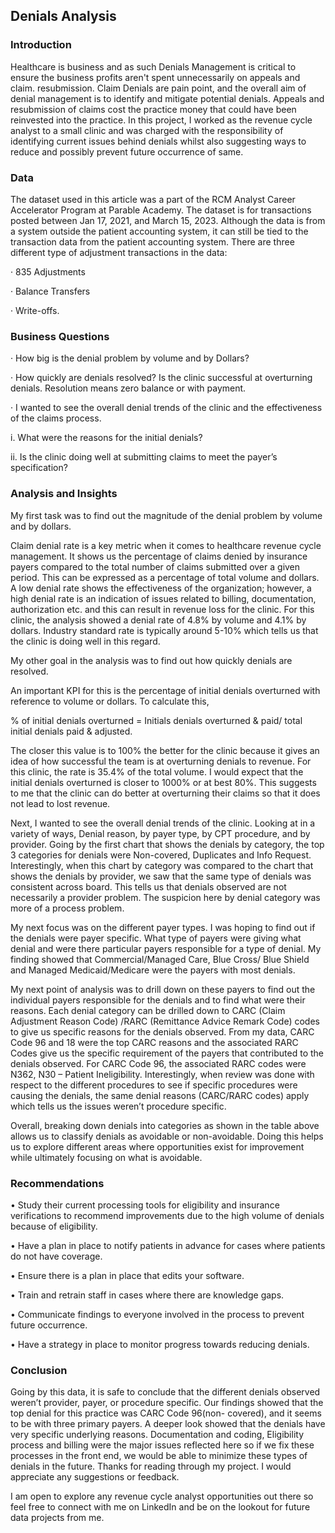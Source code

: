 ## Denials Analysis


### Introduction
Healthcare is business and as such Denials Management is critical to ensure the business profits aren't spent unnecessarily  on appeals and claim. resubmission. Claim Denials are pain point, and the overall aim of denial management is to identify and mitigate potential denials. Appeals and resubmission of claims cost the practice money that could have been reinvested into the practice. In this project, I worked as the revenue cycle analyst to a small clinic and was charged with the responsibility of identifying current issues behind denials whilst also suggesting ways to reduce and possibly prevent future occurrence of same.



### Data

The dataset used in this article was a part of the RCM Analyst Career Accelerator Program at Parable Academy. The dataset is for transactions posted between Jan 17, 2021, and March 15, 2023. Although the data is from a system outside the patient accounting system, it can still be tied to the transaction data from the patient accounting system. There are three different type of adjustment transactions in the data:

·      835 Adjustments

·      Balance Transfers

·      Write-offs.

 

### Business Questions

·      How big is the denial problem by volume and by Dollars? 

·      How quickly are denials resolved? Is the clinic successful at overturning denials. Resolution means zero balance or with payment.

·      I wanted to see the overall denial trends of the clinic and the effectiveness of the claims process.

i.  What were the reasons for the initial denials?

ii.  Is the clinic doing well at submitting claims to meet the payer’s specification?



### Analysis and Insights 

My first task was to find out the magnitude of the denial problem by volume and by dollars. 

Claim denial rate is a key metric when it comes to healthcare revenue cycle management. It shows us the percentage of claims denied by insurance payers compared to the total number of claims submitted over a given period. This can be expressed as a percentage of total volume and dollars. A low denial rate shows the effectiveness of the organization; however, a high denial rate is an indication of issues related to billing, documentation, authorization etc. and this can result in revenue loss for the clinic.  For this clinic, the analysis showed a denial rate of 4.8% by volume and 4.1% by dollars. Industry standard rate is typically around 5-10% which tells us that the clinic is doing well in this regard.



 

My other goal in the analysis was to find out how quickly denials are resolved.

An important KPI for this is the percentage of initial denials overturned with reference to volume or dollars. To calculate this, 

% of initial denials overturned = Initials denials overturned & paid/ total initial denials paid & adjusted.

The closer this value is to 100% the better for the clinic because it gives an idea of how successful the team is at overturning denials to revenue. For this clinic, the rate is 35.4% of the total volume. I would expect that the initial denials overturned is closer to 1000% or at best 80%. This suggests to me that the clinic can do better at overturning their claims so that it does not lead to lost revenue.

Next, I wanted to see the overall denial trends of the clinic. Looking at in a variety of ways, Denial reason, by payer type, by CPT procedure, and by provider. Going by the first chart that shows the denials by category, the top 3 categories for denials were Non-covered, Duplicates and Info Request. Interestingly, when this chart by category was compared to the chart that shows the denials by provider, we saw that the same type of denials was consistent across board. This tells us that denials observed are not necessarily a provider problem. The suspicion here by denial category was more of a process problem. 



My next focus was on the different payer types. I was hoping to find out if the denials were payer specific. What type of payers were giving what denial and were there particular payers responsible for a type of denial. My finding showed that Commercial/Managed Care, Blue Cross/ Blue Shield and Managed Medicaid/Medicare were the payers with most denials.







  

 



My next point of analysis was to drill down on these payers to find out the individual payers responsible for the denials and to find what were their reasons. Each denial category can be drilled down to CARC (Claim Adjustment Reason Code) /RARC (Remittance Advice Remark Code) codes to give us specific reasons for the denials observed. From my data, CARC Code 96 and 18 were the top CARC reasons and the associated RARC Codes give us the specific requirement of the payers that contributed to the denials observed. For CARC Code 96, the associated RARC codes were N362, N30 – Patient Ineligibility. Interestingly, when review was done with respect to the different procedures to see if specific procedures were causing the denials, the same denial reasons (CARC/RARC codes) apply which tells us the issues weren’t procedure specific. 


  

Overall, breaking down denials into categories as shown in the table above allows us to classify denials as avoidable or non-avoidable. Doing this helps us to explore different areas where opportunities exist for improvement while ultimately focusing on what is avoidable. 



### Recommendations

•      Study their current processing tools for eligibility and insurance verifications to recommend improvements due to the high volume of denials because of eligibility.

•      Have a plan in place to notify patients in advance for cases where patients do not have coverage.

•      Ensure there is a plan in place that edits your software.

•      Train and retrain staff in cases where there are knowledge gaps.

•      Communicate findings to everyone involved in the process to prevent future occurrence.

•      Have a strategy in place to monitor progress towards reducing denials.



### Conclusion

Going by this data, it is safe to conclude that the different denials observed weren’t provider, payer, or procedure specific. Our findings showed that the top denial for this practice was CARC Code 96(non- covered), and it seems to be with three primary payers. A deeper look showed that the denials have very specific underlying reasons. Documentation and coding, Eligibility process and billing were the major issues reflected here so if we fix these processes in the front end, we would be able to minimize these types of denials in the future. Thanks for reading through my project. I would appreciate any suggestions or feedback.



 

I am open to explore any revenue cycle analyst opportunities out there so feel free to connect with me on LinkedIn and be on the lookout for future data projects from me.




